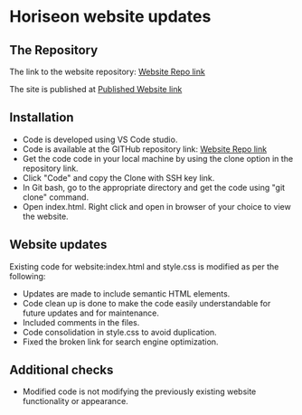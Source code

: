 # Horiseon website updates


## The Repository

The link to the website repository: [Website Repo link](https://github.com/NavdeepDP/hw-01-code-refactor)

The site is published at [Published Website link](https://navdeepdp.github.io/hw-01-code-refactor/)

## Installation

- Code is developed using VS Code studio.
- Code is available at the GITHub repository link: [Website Repo link](https://github.com/NavdeepDP/hw-01-code-refactor)
- Get the code code in your local machine by using the clone option in the repository link.
- Click "Code" and copy the Clone with SSH key link.
- In Git bash, go to the appropriate directory and get the code using "git clone" command.
- Open index.html. Right click and open in browser of your choice to view the website.


## Website updates

Existing code for website:index.html and style.css is modified as per the following:

- Updates are made to include semantic HTML elements.
- Code clean up is done to make the code easily understandable for future updates and for maintenance.
- Included comments in the files.
- Code consolidation in style.css to avoid duplication.
- Fixed the broken link for search engine optimization.

## Additional checks

- Modified code is not modifying the previously existing website functionality or appearance.

